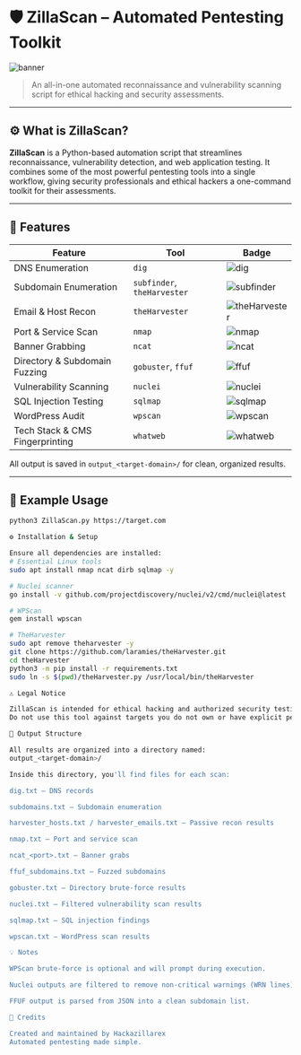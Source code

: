 # 🛡️ ZillaScan – Automated Pentesting Toolkit
![banner](https://img.shields.io/badge/created%20by-Hackazillarex-blue?style=flat-square)
> An all-in-one automated reconnaissance and vulnerability scanning script for ethical hacking and security assessments.

---

## ⚙️ What is ZillaScan?

**ZillaScan** is a Python-based automation script that streamlines reconnaissance, vulnerability detection, and web application testing. It combines some of the most powerful pentesting tools into a single workflow, giving security professionals and ethical hackers a one-command toolkit for their assessments.

---

## 🚀 Features

| Feature | Tool | Badge |
|---------|------|-------|
| DNS Enumeration | `dig` | ![dig](https://img.shields.io/badge/DNS-dig-blue) |
| Subdomain Enumeration | `subfinder`, `theHarvester` | ![subfinder](https://img.shields.io/badge/Subdomain-subfinder-yellow) |
| Email & Host Recon | `theHarvester` | ![theHarvester](https://img.shields.io/badge/Email-theHarvester-green) |
| Port & Service Scan | `nmap` | ![nmap](https://img.shields.io/badge/Port-nmap-red) |
| Banner Grabbing | `ncat` | ![ncat](https://img.shields.io/badge/Banner-ncat-orange) |
| Directory & Subdomain Fuzzing | `gobuster`, `ffuf` | ![ffuf](https://img.shields.io/badge/Fuzzing-ffuf-purple) |
| Vulnerability Scanning | `nuclei` | ![nuclei](https://img.shields.io/badge/Vuln-nuclei-lightblue) |
| SQL Injection Testing | `sqlmap` | ![sqlmap](https://img.shields.io/badge/SQL-sqlmap-darkgreen) |
| WordPress Audit | `wpscan` | ![wpscan](https://img.shields.io/badge/WordPress-wpscan-pink) |
| Tech Stack & CMS Fingerprinting | `whatweb` | ![whatweb](https://img.shields.io/badge/Tech-whatweb-lightgrey) |

All output is saved in `output_<target-domain>/` for clean, organized results.

---

## 🧪 Example Usage

```bash
python3 ZillaScan.py https://target.com

⚙️ Installation & Setup

Ensure all dependencies are installed:
# Essential Linux tools
sudo apt install nmap ncat dirb sqlmap -y

# Nuclei scanner
go install -v github.com/projectdiscovery/nuclei/v2/cmd/nuclei@latest

# WPScan
gem install wpscan

# TheHarvester
sudo apt remove theharvester -y
git clone https://github.com/laramies/theHarvester.git
cd theHarvester
python3 -m pip install -r requirements.txt
sudo ln -s $(pwd)/theHarvester.py /usr/local/bin/theHarvester

⚠️ Legal Notice

ZillaScan is intended for ethical hacking and authorized security testing only.
Do not use this tool against targets you do not own or have explicit permission to test. Unauthorized testing is illegal and can have serious consequences.

📂 Output Structure

All results are organized into a directory named:
output_<target-domain>/

Inside this directory, you'll find files for each scan:

dig.txt – DNS records

subdomains.txt – Subdomain enumeration

harvester_hosts.txt / harvester_emails.txt – Passive recon results

nmap.txt – Port and service scan

ncat_<port>.txt – Banner grabs

ffuf_subdomains.txt – Fuzzed subdomains

gobuster.txt – Directory brute-force results

nuclei.txt – Filtered vulnerability scan results

sqlmap.txt – SQL injection findings

wpscan.txt – WordPress scan results

💡 Notes

WPScan brute-force is optional and will prompt during execution.

Nuclei outputs are filtered to remove non-critical warnings (WRN lines).

FFUF output is parsed from JSON into a clean subdomain list.

🐉 Credits

Created and maintained by Hackazillarex
Automated pentesting made simple.
